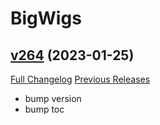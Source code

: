 # BigWigs

## [v264](https://github.com/BigWigsMods/BigWigs/tree/v264) (2023-01-25)
[Full Changelog](https://github.com/BigWigsMods/BigWigs/compare/v263.1...v264) [Previous Releases](https://github.com/BigWigsMods/BigWigs/releases)

- bump version  
- bump toc  
